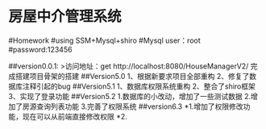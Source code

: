 房屋中介管理系统
===
#Homework
#using SSM+Mysql+shiro
#Mysql user：root
#password:123456

##version0.0.1:
	>访问地址：get http://localhost:8080/HouseManagerV2/
	完成搭建项目骨架的搭建
##Version5.0
    1、根据新要求项目全部重构
    2、修复了数据库注释引起的bug
##Version5.1
    1、数据库权限系统重构
    2、整合了shiro框架
    3、实现了登录功能
##Version5.2
    1.数据库的小改动，增加了一些测试数据
    2.增加了房源查询列表功能
    3.完善了权限系统
##version6.3
    *1.增加了权限修改功能，现在可以从前端直接修改权限
    *2.   